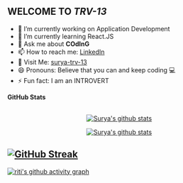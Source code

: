 ## WELCOME TO _TRV-13_

- 🔭 I’m currently working on Application Development
- 🌱 I’m currently learning React.JS
- 💬 Ask me about **COdInG**
- 📫 How to reach me: [LinkedIn](https://www.linkedin.com/in/suryanarayan-rath-13trv/)
- 🤑 Visit Me: [surya-trv-13](https://surya-trv-13.herokuapp.com/)
- 😄 Pronouns: Believe that you can and keep coding 💻
- ⚡ Fun fact: I am an INTROVERT

**GitHub Stats**
<br />
<br />
<a href="https://github.com/surya-trv-13">

 <p align="center">
  <img src="https://github-readme-stats.vercel.app/api/top-langs/?username=surya-trv-13&hide=jupyter%20notebook&show_icons=true&theme=cobalt" alt="Surya's github stats"/>
 </p>
</a>

<a href="https://github.com/surya-trv-13">
 <p align="center">
  <img src="https://github-readme-stats.vercel.app/api?username=surya-trv-13&theme=highcontrast" alt="Surya's github stats"/>
 </p>
</a>

<!--  CONTRIBUTION AND STREAK BLOCK -->
 [![GitHub Streak](https://github-readme-streak-stats.herokuapp.com/?user=surya-trv-13&currStreakNum=2FD3EB&fire=red&sideLabels=F00&theme=nightowl)](https://git.io/streak-stats)       
---
 
<!-- ACTIVITY GRAPH TRACKER -->
[![riti's github activity graph](https://activity-graph.herokuapp.com/graph?username=surya-trv-13&theme=react-dark)](https://github.com/riti2409/github-readme-activity-graph)

  
